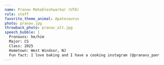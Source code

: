 ```yaml
---
name: Pranav Mahableshwarkar (UTA)
role: staff
favorite_theme_animal: Apatosaurus
photo: pranav.jpg
throwback_photo: pranav_alt.jpg
speech_bubble: |
  Pronouns: he/him 
  Major: CS 
  Class: 2025
  Hometown: West Windsor, NJ
  Fun fact: I love baking and I have a cooking instagram (@pranavs_pantry)
---
```

